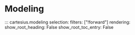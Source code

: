 # Modeling

::: cartesius.modeling
    selection:
      filters: ["!forward"]
    rendering:
      show_root_heading: False
      show_root_toc_entry: False
